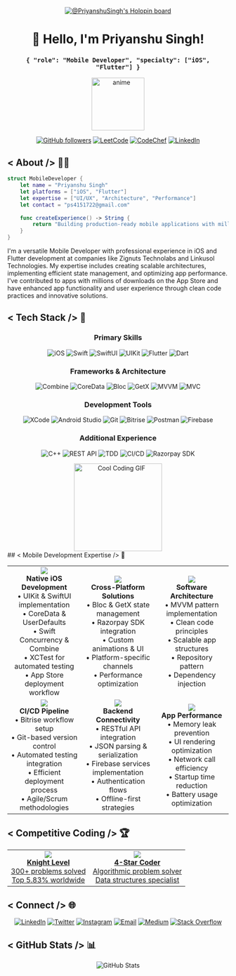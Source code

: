 
<div align="center">
  

[![@PriyanshuSingh's Holopin board](https://holopin.io/api/user/board?user=priyanshusingha)](https://holopin.io/@priyanshusingha)

# 👋 Hello, I'm Priyanshu Singh!
### `{ "role": "Mobile Developer", "specialty": ["iOS", "Flutter"] }`

</div>

<div align="center">
  <img src="https://github.com/user-attachments/assets/50e1c61e-a633-40d1-a3ff-e8b2b2198e7f" alt="anime" width="120px" />
  
  [![GitHub followers](https://img.shields.io/github/followers/Priyanshu-Singhz?style=for-the-badge&logo=github&color=181717)](https://github.com/priyanshusingha)
  [![LeetCode](https://img.shields.io/badge/Knight-300+-informational?style=for-the-badge&logo=leetcode&color=FFA116&logoColor=white)](https://leetcode.com/ps4151722/)
  [![CodeChef](https://img.shields.io/badge/★★★★-Coder-informational?style=for-the-badge&logo=codechef&color=5B4638&logoColor=white)](https://www.codechef.com/users/priyanshu2907)
  [![LinkedIn](https://img.shields.io/badge/LinkedIn-Connect-blue?style=for-the-badge&logo=linkedin)](https://linkedin.com/in/priyanshusingha/)
</div>

## < About /> 👨‍💻

```swift
struct MobileDeveloper {
    let name = "Priyanshu Singh"
    let platforms = ["iOS", "Flutter"]
    let expertise = ["UI/UX", "Architecture", "Performance"]
    let contact = "ps4151722@gmail.com"
    
    func createExperience() -> String {
        return "Building production-ready mobile applications with millions of downloads"
    }
}
```

I'm a versatile Mobile Developer with professional experience in iOS and Flutter development at companies like Zignuts Technolabs and Linkusol Technologies. My expertise includes creating scalable architectures, implementing efficient state management, and optimizing app performance. I've contributed to apps with millions of downloads on the App Store and have enhanced app functionality and user experience through clean code practices and innovative solutions.

## < Tech Stack /> 🔧

<div align="center">

### Primary Skills
![iOS](https://img.shields.io/badge/iOS-000000?style=for-the-badge&logo=apple&logoColor=white)
![Swift](https://img.shields.io/badge/Swift-FA7343?style=for-the-badge&logo=swift&logoColor=white)
![SwiftUI](https://img.shields.io/badge/SwiftUI-0D96F6?style=for-the-badge&logo=swift&logoColor=white)
![UIKit](https://img.shields.io/badge/UIKit-2396F3?style=for-the-badge&logo=swift&logoColor=white)
![Flutter](https://img.shields.io/badge/Flutter-02569B?style=for-the-badge&logo=flutter&logoColor=white)
![Dart](https://img.shields.io/badge/Dart-0175C2?style=for-the-badge&logo=dart&logoColor=white)

### Frameworks & Architecture
![Combine](https://img.shields.io/badge/Combine-007ACC?style=for-the-badge&logo=swift&logoColor=white)
![CoreData](https://img.shields.io/badge/CoreData-5856D6?style=for-the-badge&logo=apple&logoColor=white)
![Bloc](https://img.shields.io/badge/Bloc-02569B?style=for-the-badge&logo=flutter&logoColor=white)
![GetX](https://img.shields.io/badge/GetX-00C853?style=for-the-badge&logo=flutter&logoColor=white)
![MVVM](https://img.shields.io/badge/MVVM-FF5722?style=for-the-badge&logoColor=white)
![MVC](https://img.shields.io/badge/MVC-795548?style=for-the-badge&logoColor=white)

### Development Tools
![XCode](https://img.shields.io/badge/Xcode-147EFB?style=for-the-badge&logo=xcode&logoColor=white)
![Android Studio](https://img.shields.io/badge/Android_Studio-3DDC84?style=for-the-badge&logo=android-studio&logoColor=white)
![Git](https://img.shields.io/badge/Git-F05032?style=for-the-badge&logo=git&logoColor=white)
![Bitrise](https://img.shields.io/badge/Bitrise-683D87?style=for-the-badge&logo=bitrise&logoColor=white)
![Postman](https://img.shields.io/badge/Postman-FF6C37?style=for-the-badge&logo=postman&logoColor=white)
![Firebase](https://img.shields.io/badge/Firebase-FFCA28?style=for-the-badge&logo=firebase&logoColor=black)

### Additional Experience
![C++](https://img.shields.io/badge/C++-00599C?style=for-the-badge&logo=cplusplus&logoColor=white)
![REST API](https://img.shields.io/badge/REST_API-009688?style=for-the-badge&logo=fastapi&logoColor=white)
![TDD](https://img.shields.io/badge/TDD-4CAF50?style=for-the-badge&logoColor=white)
![CI/CD](https://img.shields.io/badge/CI/CD-2196F3?style=for-the-badge&logoColor=white)
![Razorpay SDK](https://img.shields.io/badge/Razorpay-3395FF?style=for-the-badge&logo=razorpay&logoColor=white)

</div>

<div align="center">
  <img src="https://media.giphy.com/media/l3q2K5jinAlChoCLS/giphy.gif" alt="Cool Coding GIF" width="200px" />
</div>
## < Mobile Development Expertise /> 📱
<table width="100%">
  <tr>
    <td align="center" width="33%">
      <img src="https://img.shields.io/badge/iOS-Development-blue?style=for-the-badge" /><br>
      <b>Native iOS Development</b><br>
      • UIKit & SwiftUI implementation<br>
      • CoreData & UserDefaults<br>
      • Swift Concurrency & Combine<br>
      • XCTest for automated testing<br>
      • App Store deployment workflow
    </td>
    <td align="center" width="33%">
      <img src="https://img.shields.io/badge/Flutter-Development-blue?style=for-the-badge" /><br>
      <b>Cross-Platform Solutions</b><br>
      • Bloc & GetX state management<br>
      • Razorpay SDK integration<br>
      • Custom animations & UI<br>
      • Platform-specific channels<br>
      • Performance optimization
    </td>
    <td align="center" width="33%">
      <img src="https://img.shields.io/badge/Architecture-Design-green?style=for-the-badge" /><br>
      <b>Software Architecture</b><br>
      • MVVM pattern implementation<br>
      • Clean code principles<br>
      • Scalable app structures<br>
      • Repository pattern<br>
      • Dependency injection
    </td>
  </tr>
  <tr>
    <td align="center" width="33%">
      <img src="https://img.shields.io/badge/DevOps-Integration-green?style=for-the-badge" /><br>
      <b>CI/CD Pipeline</b><br>
      • Bitrise workflow setup<br>
      • Git-based version control<br>
      • Automated testing integration<br>
      • Efficient deployment process<br>
      • Agile/Scrum methodologies
    </td>
    <td align="center" width="33%">
      <img src="https://img.shields.io/badge/API-Integration-purple?style=for-the-badge" /><br>
      <b>Backend Connectivity</b><br>
      • RESTful API integration<br>
      • JSON parsing & serialization<br>
      • Firebase services implementation<br>
      • Authentication flows<br>
      • Offline-first strategies
    </td>
    <td align="center" width="33%">
      <img src="https://img.shields.io/badge/Performance-Optimization-purple?style=for-the-badge" /><br>
      <b>App Performance</b><br>
      • Memory leak prevention<br>
      • UI rendering optimization<br>
      • Network call efficiency<br>
      • Startup time reduction<br>
      • Battery usage optimization
    </td>
  </tr>
</table>

## < Competitive Coding /> 🏆

<table>
  <tr>
    <td align="center">
      <a href="https://leetcode.com/ps4151722/">
        <img src="https://img.shields.io/badge/LeetCode-FFA116?style=for-the-badge&logo=leetcode&logoColor=black" /><br>
        <b>Knight Level</b><br>
        300+ problems solved<br>
        Top 5.83% worldwide
      </a>
    </td>
    <td align="center">
      <a href="https://www.codechef.com/users/priyanshu2907">
        <img src="https://img.shields.io/badge/CodeChef-5B4638?style=for-the-badge&logo=codechef&logoColor=white" /><br>
        <b>4-Star Coder</b><br>
        Algorithmic problem solver<br>
        Data structures specialist
      </a>
    </td>
  </tr>
</table>


## < Connect /> 🌐

<div align="center">
  
[![LinkedIn](https://img.shields.io/badge/LinkedIn-0077B5?style=for-the-badge&logo=linkedin&logoColor=white)](https://www.linkedin.com/in/priyanshusingha)
[![Twitter](https://img.shields.io/badge/Twitter-1DA1F2?style=for-the-badge&logo=twitter&logoColor=white)](https://twitter.com/Priyans62663210)
[![Instagram](https://img.shields.io/badge/Instagram-E4405F?style=for-the-badge&logo=instagram&logoColor=white)](https://instagram.com/priyanshusingha2910)
[![Email](https://img.shields.io/badge/Email-ps4151722@gmail.com-D14836?style=for-the-badge&logo=gmail&logoColor=white)](mailto:ps4151722@gmail.com)
[![Medium](https://img.shields.io/badge/Medium-12100E?style=for-the-badge&logo=medium&logoColor=white)](https://medium.com/@priyanshusingha)
[![Stack Overflow](https://img.shields.io/badge/Stack_Overflow-FE7A16?style=for-the-badge&logo=stack-overflow&logoColor=white)](https://stackoverflow.com/users/23186510)

</div>



## < GitHub Stats /> 📊

<div align="center">
  <img src="https://github-readme-stats.vercel.app/api?username=Priyanshu-Singhz&show_icons=true&theme=tokyonight" alt="GitHub Stats" />
</div>
